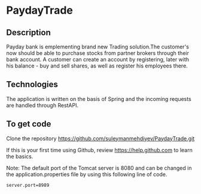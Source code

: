 # PaydayTrade
## Description
Payday bank is emplementing brand new Trading solution.The customer's now should be able to purchase stocks from partner brokers through their bank account.
A customer can create an account by registering, later with his balance - buy and sell shares, as well as register his employees there.

## Technologies
The application is written on the basis of Spring and the incoming requests are handled through RestAPI.

## To get code
Clone the repository https://github.com/suleymanmehdiyev/PaydayTrade.git

If this is your first time using Github, review https://help.github.com to learn the basics.

Note: The default port of the Tomcat server is 8080 and can be changed in the application.properties file by using this following line of code.

    server.port=8989
